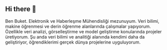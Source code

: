 ## Hi there 👋
Ben Buket. Elektronik ve Haberleşme Mühendisliği mezunuyum. Veri bilimi, makine öğrenmesi ve derin öğrenme alanlarında çalışmalar yapıyorum. Özellikle veri analizi, görselleştirme ve model geliştirme konularında projeler üretiyorum.
Şu anda veri bilimi ve analitiği alanında kendimi daha da geliştiriyor, öğrendiklerimi gerçek dünya projelerine uyguluyorum.

<!--
**BuketOzdamar/BuketOzdamar** is a ✨ _special_ ✨ repository because its `README.md` (this file) appears on your GitHub profile.

Here are some ideas to get you started:

- 🔭 I’m currently working on ...
- 🌱 I’m currently learning ...
- 👯 I’m looking to collaborate on ...
- 🤔 I’m looking for help with ...
- 💬 Ask me about ...
- 📫 How to reach me: ...
- 😄 Pronouns: ...
- ⚡ Fun fact: ...
-->
